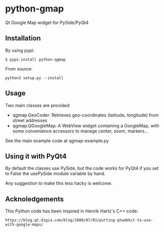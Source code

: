 python-gmap
===========

Qt Google Map widget for PySide/PyQt4

## Installation

By using pypi:

	$ pypi-install python-qgmap

From source:

	python3 setup.py --install

## Usage

Two main classes are provided:

- qgmap.GeoCoder:
	Retrieves geo-coordinates (latitude, longitude) from street addresses
- qgmap.QGoogleMap:
	A WebView widget containing a GoogleMap, with some convenience accessors
	to manage center, zoom, markers...


See the main example code at qgmap-example.py

## Using it with PyQt4

By default the classes use PySide, but the code works for PyQt4 if you
set to False the usePySide module variable by hand.

Any suggestion to make this less hacky is welcome.

## Acknoledgements

This Python code has been inspired in Henrik Hartz's C++ code:

	https://blog.qt.digia.com/blog/2008/07/03/putting-qtwebkit-to-use-with-google-maps/



